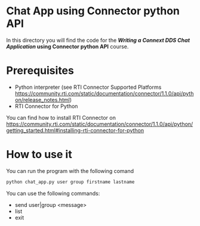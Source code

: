 # Chat App using Connector python API

In this directory you will find the code for the **_Writing a Connext DDS Chat Application_ using Connector python API** course. 

# Prerequisites

- Python interpreter (see RTI Connector Supported Platforms https://community.rti.com/static/documentation/connector/1.1.0/api/python/release_notes.html)
- RTI Connector for Python

You can find how to install RTI Connector on https://community.rti.com/static/documentation/connector/1.1.0/api/python/getting_started.html#installing-rti-connector-for-python

# How to use it

You can run the program with the following comand

```bash
python chat_app.py user group firstname lastname
```

You can use the following commands:

- send user|group \<message\>
- list
- exit
